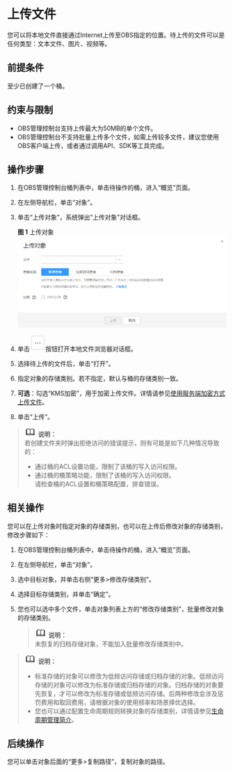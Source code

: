 # 上传文件<a name="zh-cn_topic_0045829661"></a>

您可以将本地文件直接通过Internet上传至OBS指定的位置。待上传的文件可以是任何类型：文本文件、图片、视频等。

## 前提条件<a name="section38272476113827"></a>

至少已创建了一个桶。

## 约束与限制<a name="section37191890113846"></a>

-   OBS管理控制台支持上传最大为50MB的单个文件。
-   OBS管理控制台不支持批量上传多个文件，如需上传较多文件，建议您使用OBS客户端上传，或者通过调用API、SDK等工具完成。

## 操作步骤<a name="section64292661113931"></a>

1.  在OBS管理控制台桶列表中，单击待操作的桶，进入“概览”页面。
2.  在左侧导航栏，单击“对象”。
3.  单击“上传对象”，系统弹出“上传对象”对话框。

    **图 1**  上传对象<a name="zh-cn_topic_0045829660_fig188654349118"></a>  
    ![](figures/上传对象.png "上传对象")

4.  单击![](figures/icon-more.png)按钮打开本地文件浏览器对话框。
5.  选择待上传的文件后，单击“打开”。
6.  指定对象的存储类别。若不指定，默认与桶的存储类别一致。
7.  **可选**：勾选“KMS加密”，用于加密上传文件。详情请参见[使用服务端加密方式上传文件](使用服务端加密方式上传文件.md)。
8.  单击“上传”。

>![](public_sys-resources/icon-note.gif) **说明：**   
>若创建文件夹时弹出拒绝访问的错误提示，则有可能是如下几种情况导致的：  
>-   通过桶的ACL设置功能，限制了该桶的写入访问权限。  
>-   通过桶的桶策略功能，限制了该桶的写入访问权限。  
>请检查桶的ACL设置和桶策略配置，排查错误。  

## 相关操作<a name="section2680481145652"></a>

您可以在上传对象时指定对象的存储类别，也可以在上传后修改对象的存储类别，修改步骤如下：

1.  在OBS管理控制台桶列表中，单击待操作的桶，进入“概览”页面。
2.  在左侧导航栏，单击“对象”。
3.  选中目标对象，并单击右侧“更多\>修改存储类别”。
4.  选择目标存储类别，并单击“确定”。
5.  您也可以选中多个文件，单击对象列表上方的“修改存储类别”，批量修改对象的存储类别。

    >![](public_sys-resources/icon-note.gif) **说明：**   
    >未恢复的归档存储对象，不能加入批量修改存储类别中。  


>![](public_sys-resources/icon-note.gif) **说明：**   
>-   标准存储的对象可以修改为低频访问存储或归档存储的对象。低频访问存储的对象可以修改为标准存储或归档存储的对象。归档存储的对象要先恢复，才可以修改为标准存储或低频访问存储。后两种修改会涉及惩罚费用和取回费用，请根据对象的使用频率和场景择优选择。  
>-   您也可以通过配置生命周期规则转换对象的存储类别，详情请参见[生命周期管理简介](生命周期管理简介.md)。  

## 后续操作<a name="section6158112111499"></a>

您可以单击对象后面的“更多\>复制路径”，复制对象的路径。


